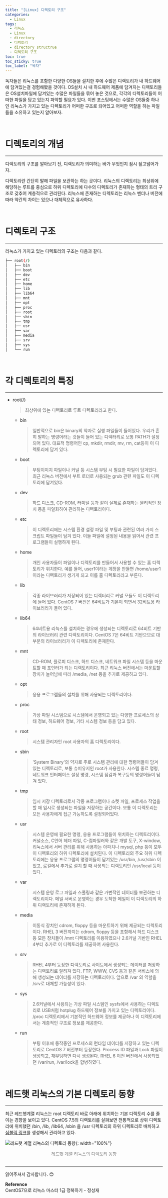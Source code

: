 ```yaml
---
title: "[Linux] 디렉토리 구조"
categories:
  - Linux
tags:
  - 리눅스
  - Linux
  - directory
  - 디렉토리
  - directory structrue
  - 디렉토리 구조
toc: true
toc_sticky: true
toc_label: "목차"
---
```


독자들은 리눅스를 포함한 다양한 OS들을 설치한 후에 수많은 디렉토리가 내 하드웨어에 담겨있는걸 경험해봤을 것이다. OS설치 시 내 하드웨어 제품에 담겨지는 디렉토리들은 OS설치파일에 담겨있는 수많은 파일들을 묶어 놓은 것으로, 각각의 디렉토리들이 어떠한 파일을 담고 있는지 파악할 필요가 있다. 이번 포스팅에서는 수많은 OS들중 하나인 리눅스가 가지고 있는 디렉토리가 어떠한 구조로 되어있고 어떠한 역할을 하는 파일들을 소유하고 있는지 알아보자.

<br>

# 디렉토리의 개념
---
디렉토리의 구조를 알아보기 전, 디렉토리가 의미하는 바가 무엇인지 잠시 짚고넘어가자.  

디렉토리란 간단히 말해 파일을 보관하는 하는 곳이다. 리눅스의 디렉토리는 최상위에 해당하는 루트를 중심으로 하위 디렉토리에 다수의 디렉토리가 존재하는 형태의 트리 구조로 갖추어 계층적으로 관리된다. 리눅스에 존재하는 디렉토리는 리눅스 벤더나 버전에 따라 약간의 차이는 있으나 대체적으로 유사하다.

<br>

# 디렉토리 구조
---
리눅스가 가지고 있는 디렉토리의 구조는 다음과 같다.
```bash
├── root(/)
│   ├── bin
│   ├── boot
│   ├── dev
│   ├── etc
│   ├── home
│   ├── lib
│   ├── lib64
│   ├── mnt
│   ├── opt
│   ├── proc
│   ├── root
│   ├── sbin
│   ├── tmp
│   ├── usr
│   ├── var
│   ├── media
│   ├── srv
│   ├── sys
│   └── run
``` 

<br>

# 각 디렉토리의 특징
---
- root(/)
  >최상위에 있는 디렉토리로 루트 디렉토리라고 한다.
  - bin
    >일반적으로 bin은 binary의 약자로 실행 파일들이 들어있다. 우리가 흔히 말하는 명령어라는 것들이 들어 있는 디렉터리로 보통 PATH가 설정되어 있다. 대표적 명령어인 cp, mkdir, rmdir, mv, rm, cat등이 이 디렉토리에 담겨 있다.
  - boot
    >부팅이미지 파일이나 커널 등 시스템 부팅 시 필요한 파일이 담겨있다. 최근 리눅스 버전에서 부트 로더로 사용되는 grub 관련 파일도 이 디렉토리에 담겨있다.
  - dev
    >하드 디스크, CD-ROM, 터미널 등과 같이 실제로 존재하는 물리적인 장치 등을 파일화하여 관리하는 디렉토리이다.
  - etc
    >이 디렉토리에는 시스템 환경 설정 파일 및 부팅과 관련된 여러 가지 스크립트 파일들이 담겨 있다. 이들 파일에 설정된 내용을 읽어서 관련 프로그램들이 실행하게 된다.
  - home
    >개인 사용자들이 파일이나 디렉토리를 만들어서 사용할 수 있는 홈 디렉토리가 위치한다. 예를 들어, user1이라는 계정을 만들면 /home/user1 이라는 디렉토리가 생기게 되고 이를 홈 디렉토리라고 부른다.
  - lib
    >각종 라이브러리가 저장되어 있는 디렉터리로 커널 모듈도 이 디렉토리에 들어 있다. CentOS 7 버전은 64비트가 기본이 되면서 32비트용 라이브러리가 들어 있다.
  - lib64
    >64비트용 리눅스를 설치하는 경우에 생성되는 디렉토리로 64비트 기반의 라이브러리 관련 디렉토리이다. CentOS 7은 64비트 기반으므로 대부분의 라이브러리가 이 디렉토리에 존재한다.
  - mnt
    >CD-ROM, 플로피 디스크, 하드 디스크, 네트워크 파일 시스템 등을 마운트할 때 포인터가 되는 디렉토리이다. 최근 리눅스 버전에서는 마운트할 장치가 늘어남에 따라 /media, /net 등을 추가로 제공하고 있다.
  - opt
    >응용 프로그램들의 설치를 위해 사용되는 디렉토리이다.
  - proc
    >가상 파일 시스템으로 시스템에서 운영되고 있는 다양한 프로세스의 상태 정보, 하드웨어 정보, 기타 시스템 정보 등을 담고 있다.
  - root
    >시스템 관리자인 root 사용자의 홈 디렉토리이다.
  - sbin
    >'System Binary'의 약자로 주로 시스템 관리에 대한 명령어들이 담겨 있는 디렉토리로, 보통 슈퍼유저인 root가 사용한다. 시스템 종료 명령, 네트워크 인터페이스 설정 명령, 시스템 점검과 복구등의 명령어들이 담겨 있다.
  - tmp
    >임시 저장 디렉토리로서 각종 프로그램이나 소켓 파일, 프로세스 작업을 할 때 임시로 생성되는 파일을 저장하는 공간이다. 보통 이 디렉토리는 모든 사용자에게 접근 가능하도록 설정되어있다.
  - usr
    >시스템 운영에 필요한 명령, 응용 프로그램들이 위치하는 디렉토리이다. 커널소스, C언어 헤더 파일, C-컴파일러와 같은 개발 도구, X-window, 리눅스에서 서버 관리를 위해 사용하는 아파치나 mysql, php 등이 모두 이 디렉토리의 하위 디렉토리에 설치된다. 이 디렉토리의 주요 하위 디렉토리에는 응용 프로그램의 명령어들이 담겨있는 /usr/bin, /usr/sbin 이 있고, 로컬에서 추가로 설치 할 때 사용되는 디렉토리인 /usr/local 등이 있다.
  - var
    >시스템 운영 로그 파일과 스풀링과 같은 가변적인 데이터를 보관하는 디렉토리이다. 메일 서버로 운영하는 경우 도착한 메일이 이 디렉토리의 하위 디랙토리에 존재하게 된다.
  - media
    >이동식 장치인 cdrom, floppy 등을 마운트하기 위해 제공되는 디렉토리이다. RHEL 3 버전까지는 cdrom, floppy 등을 포함해서 하드 디스크 등 모든 장치들이 /mnt 디렉토리를 이용하였으나 2.6커널 기반인 RHEL 4부터 추가로 이 디렉토리를 제공하여 사용한다.
  - srv
    >RHEL 4부터 등장한 디렉토리로 사이트에서 생성되는 데이터를 저장하는 디렉토리로 알려져 있다. FTP, WWW, CVS 등과 같은 서비스에 의해 생성되는 데이터를 저장하는 디렉토리이다. 앞으로 /var 의 역할을 /srv로 대체할 가능성이 있다.
  - sys
    >2.6커널에서 사용되는 가상 파일 시스템인 sysfs에서 사용하는 디렉토리로 USB처럼 hotplug 하드웨어 정보를 가지고 있는 디렉토리이다. /proc 디렉토리에서 기본적인 하드웨어 정보를 제공하나 이 디렉토리에서는 계층적인 구조로 정보를 제공한다.
  - run
    >부팅 이후에 동작중인 프로세스의 런타임 데이터를 저장하고 있는 디렉토리로 CentOS 7 버전부터 등장한다. Process ID 파일과 Lock 파일이 생성되고, 재부팅하면 다시 생성된다. RHEL 6 이전 버전에서 사용되었던 /var/run, /var/lock을 합병하였다.

<br>

# 레드햇 리눅스의 기본 디렉토리 동향
---
최근 레드햇계열 리눅스는 root 디렉토리 바로 아래에 위치하는 기본 디렉토리 수를 줄이는 경향을 보이고 있다. CentOS 7.5의 디렉토리를 살펴보면 전통적으로 상위 디렉토리에 위치했던 /bin, /lib, /lib64, /sbin 을 /usr 디렉토리의 하위 디렉토리로 배치하고  
[심볼릭 링크](https://wonmolee.github.io/blog/post/linux/what-is-inode-&-link/)를 생성해서 관리하고 있다.

![레드햇 계열 리눅스의 디렉토리 동향](/blog/assets/img/posts/20220806/directory-trend.png "레드햇 계열 리눅스의 디렉토리 동향"){: width="100%"}
<div style="color: gray; text-align: center; margin-bottom: 30px;">레드햇 계열 리눅스의 디렉토리 동향</div> 

---

읽어주셔서 감사합니다. 😊

__Reference__  
CentOS7으로 리눅스 마스터 1급 정복하기 - 정성재    